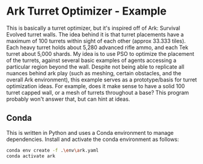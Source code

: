 # Ark Turret Optimizer - Example

This is basically a turret optimizer, but it's inspired off of Ark: Survival Evolved turret walls. The idea behind it is that turret placements have a maximum of 100 turrets within sight of each other (approx 33.333 tiles).  Each heavy turret holds about 5,280 advanced rifle ammo, and each Tek turret about 5,000 shards.  My idea is to use PSO to optimize the placement of the turrets, against several basic examples of agents accessing a particular region beyond the wall.  Despite not being able to replicate all nuances behind ark play (such as meshing, certain obstacles, and the overall Ark environment), this example serves as a prototype/basis for turret optimization ideas. For example, does it make sense to have a solid 100 turret capped wall, or a mesh of turrets throughout a base?  This program probably won't answer that, but can hint at ideas. 

## Conda

This is written in Python and uses a Conda environment to manage dependencies.  Install and activate the conda environment as follows: 

```bash
conda env create -f .\env\ark.yaml
conda activate ark
```